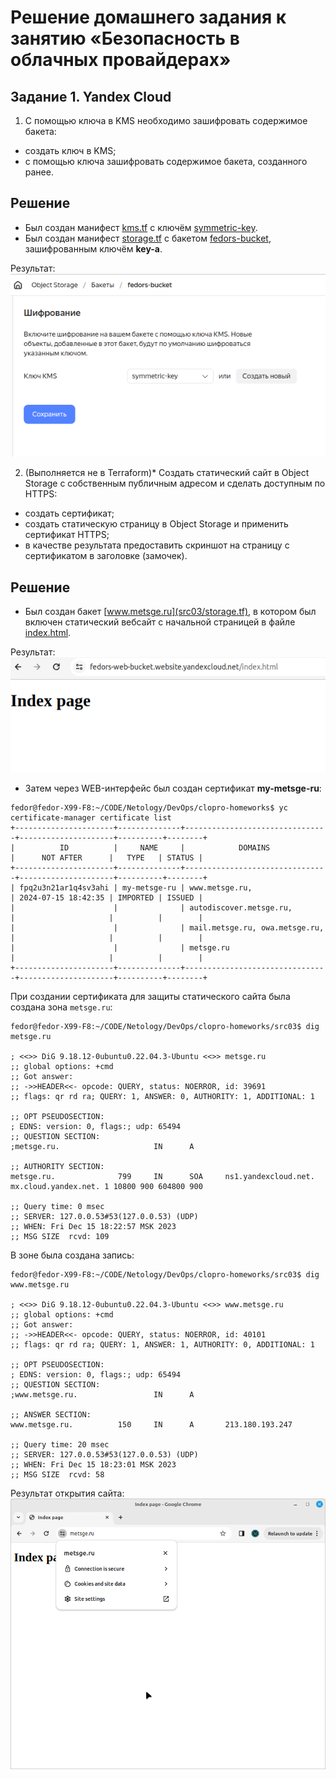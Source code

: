 # Решение домашнего задания к занятию «Безопасность в облачных провайдерах»  

## Задание 1. Yandex Cloud   

1. С помощью ключа в KMS необходимо зашифровать содержимое бакета:
 - создать ключ в KMS;
 - с помощью ключа зашифровать содержимое бакета, созданного ранее.

## Решение
- Был создан манифест [kms.tf](src03/kms.tf) с ключём [symmetric-key](src03/kms.tf).  
- Был создан манифест [storage.tf](src03/storage.tf) с бакетом [fedors-bucket](src03/storage.tf),
  зашифрованным ключём **key-a**.

Результат:
![](pics/PIC010.png)

2. (Выполняется не в Terraform)* Создать статический сайт в Object Storage c собственным публичным адресом и сделать доступным по HTTPS:

 - создать сертификат;
 - создать статическую страницу в Object Storage и применить сертификат HTTPS;
 - в качестве результата предоставить скриншот на страницу с сертификатом в заголовке (замочек).

## Решение
- Был создан бакет [www.metsge.ru](src03/storage.tf),
  в котором был включен статический вебсайт с начальной страницей в файле [index.html](src03/index.html).

Результат:
![](pics/PIC011.png)

- Затем через WEB-интерфейс был создан сертификат **my-metsge-ru**:
```
fedor@fedor-X99-F8:~/CODE/Netology/DevOps/clopro-homeworks$ yc certificate-manager certificate list
+----------------------+--------------+--------------------------------+---------------------+----------+--------+
|          ID          |     NAME     |            DOMAINS             |      NOT AFTER      |   TYPE   | STATUS |
+----------------------+--------------+--------------------------------+---------------------+----------+--------+
| fpq2u3n21ar1q4sv3ahi | my-metsge-ru | www.metsge.ru,                 | 2024-07-15 18:42:35 | IMPORTED | ISSUED |
|                      |              | autodiscover.metsge.ru,        |                     |          |        |
|                      |              | mail.metsge.ru, owa.metsge.ru, |                     |          |        |
|                      |              | metsge.ru                      |                     |          |        |
+----------------------+--------------+--------------------------------+---------------------+----------+--------+
```
При создании сертификата для защиты статического сайта была создана зона `metsge.ru`:
```
fedor@fedor-X99-F8:~/CODE/Netology/DevOps/clopro-homeworks/src03$ dig metsge.ru

; <<>> DiG 9.18.12-0ubuntu0.22.04.3-Ubuntu <<>> metsge.ru
;; global options: +cmd
;; Got answer:
;; ->>HEADER<<- opcode: QUERY, status: NOERROR, id: 39691
;; flags: qr rd ra; QUERY: 1, ANSWER: 0, AUTHORITY: 1, ADDITIONAL: 1

;; OPT PSEUDOSECTION:
; EDNS: version: 0, flags:; udp: 65494
;; QUESTION SECTION:
;metsge.ru.                     IN      A

;; AUTHORITY SECTION:
metsge.ru.              799     IN      SOA     ns1.yandexcloud.net. mx.cloud.yandex.net. 1 10800 900 604800 900

;; Query time: 0 msec
;; SERVER: 127.0.0.53#53(127.0.0.53) (UDP)
;; WHEN: Fri Dec 15 18:22:57 MSK 2023
;; MSG SIZE  rcvd: 109
```

В зоне была создана запись:
```
fedor@fedor-X99-F8:~/CODE/Netology/DevOps/clopro-homeworks/src03$ dig www.metsge.ru

; <<>> DiG 9.18.12-0ubuntu0.22.04.3-Ubuntu <<>> www.metsge.ru
;; global options: +cmd
;; Got answer:
;; ->>HEADER<<- opcode: QUERY, status: NOERROR, id: 40101
;; flags: qr rd ra; QUERY: 1, ANSWER: 1, AUTHORITY: 0, ADDITIONAL: 1

;; OPT PSEUDOSECTION:
; EDNS: version: 0, flags:; udp: 65494
;; QUESTION SECTION:
;www.metsge.ru.                 IN      A

;; ANSWER SECTION:
www.metsge.ru.          150     IN      A       213.180.193.247

;; Query time: 20 msec
;; SERVER: 127.0.0.53#53(127.0.0.53) (UDP)
;; WHEN: Fri Dec 15 18:23:01 MSK 2023
;; MSG SIZE  rcvd: 58
```
Результат открытия сайта:
![](pics/PIC013.png)


